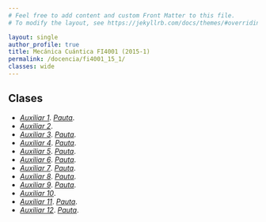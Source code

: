 ```yaml
---
# Feel free to add content and custom Front Matter to this file.
# To modify the layout, see https://jekyllrb.com/docs/themes/#overriding-theme-defaults

layout: single
author_profile: true
title: Mecánica Cuántica FI4001 (2015-1)
permalink: /docencia/fi4001_15_1/
classes: wide
---
```



## Clases

* [_Auxiliar 1_](https://raw.githubusercontent.com/felipeisaule/felipeisaule.github.io/main/files/teaching/2015_1/fi4001/Auxiliar1.pdf). [_Pauta_](https://raw.githubusercontent.com/felipeisaule/felipeisaule.github.io/main/files/teaching/2015_1/fi4001/Auxiliar1sol.pdf).
* [_Auxiliar 2_](https://raw.githubusercontent.com/felipeisaule/felipeisaule.github.io/main/files/teaching/2015_1/fi4001/Auxiliar2.pdf).
* [_Auxiliar 3_](https://raw.githubusercontent.com/felipeisaule/felipeisaule.github.io/main/files/teaching/2015_1/fi4001/Auxiliar3.pdf). [_Pauta_](https://raw.githubusercontent.com/felipeisaule/felipeisaule.github.io/main/files/teaching/2015_1/fi4001/Auxiliar3sol.pdf).
* [_Auxiliar 4_](https://raw.githubusercontent.com/felipeisaule/felipeisaule.github.io/main/files/teaching/2015_1/fi4001/Auxiliar4.pdf). [_Pauta_](https://raw.githubusercontent.com/felipeisaule/felipeisaule.github.io/main/files/teaching/2015_1/fi4001/Auxiliar4sol.pdf).
* [_Auxiliar 5_](https://raw.githubusercontent.com/felipeisaule/felipeisaule.github.io/main/files/teaching/2015_1/fi4001/Auxiliar5.pdf). [_Pauta_](https://raw.githubusercontent.com/felipeisaule/felipeisaule.github.io/main/files/teaching/2015_1/fi4001/Auxiliar5sol.pdf).
* [_Auxiliar 6_](https://raw.githubusercontent.com/felipeisaule/felipeisaule.github.io/main/files/teaching/2015_1/fi4001/Auxiliar6.pdf). [_Pauta_](https://raw.githubusercontent.com/felipeisaule/felipeisaule.github.io/main/files/teaching/2015_1/fi4001/Auxiliar6sol.pdf).
* [_Auxiliar 7_](https://raw.githubusercontent.com/felipeisaule/felipeisaule.github.io/main/files/teaching/2015_1/fi4001/Auxiliar7.pdf). [_Pauta_](https://raw.githubusercontent.com/felipeisaule/felipeisaule.github.io/main/files/teaching/2015_1/fi4001/Auxiliar7sol.pdf).
* [_Auxiliar 8_](https://raw.githubusercontent.com/felipeisaule/felipeisaule.github.io/main/files/teaching/2015_1/fi4001/Auxiliar8.pdf). [_Pauta_](https://raw.githubusercontent.com/felipeisaule/felipeisaule.github.io/main/files/teaching/2015_1/fi4001/Auxiliar8sol.pdf).
* [_Auxiliar 9_](https://raw.githubusercontent.com/felipeisaule/felipeisaule.github.io/main/files/teaching/2015_1/fi4001/Auxiliar9.pdf). [_Pauta_](https://raw.githubusercontent.com/felipeisaule/felipeisaule.github.io/main/files/teaching/2015_1/fi4001/Auxiliar9sol.pdf).
* [_Auxiliar 10_](https://raw.githubusercontent.com/felipeisaule/felipeisaule.github.io/main/files/teaching/2015_1/fi4001/Auxiliar10.pdf).
* [_Auxiliar 11_](https://raw.githubusercontent.com/felipeisaule/felipeisaule.github.io/main/files/teaching/2015_1/fi4001/Auxiliar11.pdf). [_Pauta_](https://raw.githubusercontent.com/felipeisaule/felipeisaule.github.io/main/files/teaching/2015_1/fi4001/Auxiliar11sol.pdf).
* [_Auxiliar 12_](https://raw.githubusercontent.com/felipeisaule/felipeisaule.github.io/main/files/teaching/2015_1/fi4001/Auxiliar12.pdf). [_Pauta_](https://raw.githubusercontent.com/felipeisaule/felipeisaule.github.io/main/files/teaching/2015_1/fi4001/Auxiliar12sol.pdf).
